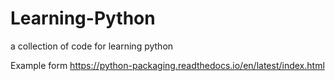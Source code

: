 # Learning-Python
a collection of code for learning python

Example form https://python-packaging.readthedocs.io/en/latest/index.html